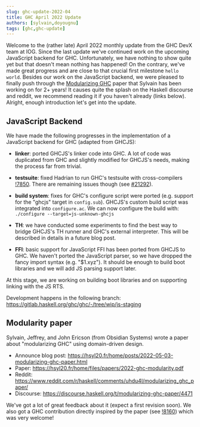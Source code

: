 ```yaml
---
slug: ghc-update-2022-04
title: GHC April 2022 Update
authors: [sylvain,doyougnu]
tags: [ghc,ghc-update]
---
```


Welcome to the (rather late) April 2022 monthly update from the GHC DevX team at IOG. Since the last update we've continued work on the upcoming JavaScript backend for GHC. Unfortunately, we have nothing to show quite yet but that doesn't mean nothing has happened! On the contrary, we've made great progress and are close to that crucial first milestone `hello world`. Besides our work on the JavaScript backend, we were pleased to finally push through the [Modularizing GHC](https://hsyl20.fr/home/posts/2022-05-03-modularizing-ghc-paper.html) paper that Sylvain has been working on for 2+ years! It causes quite the splash on the Haskell discourse and reddit, we recommend reading it if you haven't already (links below). Alright, enough introduction let's get into the update.

## JavaScript Backend

We have made the following progresses in the implementation of a JavaScript
backend for GHC (adapted from GHCJS):

- **linker**: ported GHCJS's linker code into GHC. A lot of code was duplicated from GHC and
  slightly modified for GHCJS's needs, making the process far from trivial.

- **testsuite**: fixed Hadrian to run GHC's testsuite with cross-compilers
  [!7850](https://gitlab.haskell.org/ghc/ghc/-/merge_requests/7850). There are
  remaining issues though (see
  [#21292](https://gitlab.haskell.org/ghc/ghc/-/issues/21292)).

- **build system**: fixes for GHC's configure script were ported (e.g. support for
  the "ghcjs" target in ``config.sub``). GHCJS's custom
  build script was integrated into ``configure.ac``. We can now
  configure the build with: ``./configure --target=js-unknown-ghcjs``

- **TH**: we have conducted some experiments to find the best way to bridge GHCJS's
  TH runner and GHC's external interpreter. This will be described in details in
  a future blog post.

- **FFI**: basic support for JavaScript FFI has been ported from GHCJS to GHC. We
  haven't ported the JavaScript parser, so we have dropped the fancy import
  syntax (e.g. "$1.xyz"). It should be enough to build boot libraries and we
  will add JS parsing support later.

At this stage, we are working on building boot libraries and on supporting
linking with the JS RTS.

Development happens in the following branch: https://gitlab.haskell.org/ghc/ghc/-/tree/wip/js-staging


## Modularity paper

Sylvain, Jeffrey, and John Ericson (from Obsidian Systems) wrote a paper about
"modularizing GHC" using domain-driven design.

- Announce blog post: https://hsyl20.fr/home/posts/2022-05-03-modularizing-ghc-paper.html
- Paper: https://hsyl20.fr/home/files/papers/2022-ghc-modularity.pdf
- Reddit: https://www.reddit.com/r/haskell/comments/uhdu4l/modularizing_ghc_paper/
- Discourse: https://discourse.haskell.org/t/modularizing-ghc-paper/4471

We've got a lot of great feedback about it (expect a first revision soon).
We also got a GHC contribution directly inspired by the paper (see
[!8160](https://gitlab.haskell.org/ghc/ghc/-/merge_requests/8160)) which was
very welcome!
